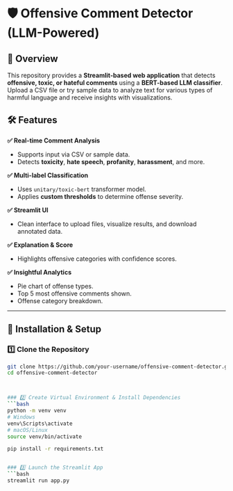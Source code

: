 # 🛡️ Offensive Comment Detector (LLM-Powered)

## 📌 Overview

This repository provides a **Streamlit-based web application** that detects **offensive, toxic, or hateful comments** using a **BERT-based LLM classifier**. Upload a CSV file or try sample data to analyze text for various types of harmful language and receive insights with visualizations.

## 🛠 Features

**✅ Real-time Comment Analysis**  
- Supports input via CSV or sample data.  
- Detects **toxicity**, **hate speech**, **profanity**, **harassment**, and more.

**✅ Multi-label Classification**  
- Uses `unitary/toxic-bert` transformer model.  
- Applies **custom thresholds** to determine offense severity.

**✅ Streamlit UI**  
- Clean interface to upload files, visualize results, and download annotated data.

**✅ Explanation & Score**  
- Highlights offensive categories with confidence scores.

**✅ Insightful Analytics**  
- Pie chart of offense types.  
- Top 5 most offensive comments shown.  
- Offense category breakdown.

---

## 🚀 Installation & Setup

### 1️⃣ Clone the Repository
```bash
git clone https://github.com/your-username/offensive-comment-detector.git
cd offensive-comment-detector



### 2️⃣ Create Virtual Environment & Install Dependencies
```bash
python -m venv venv
# Windows
venv\Scripts\activate
# macOS/Linux
source venv/bin/activate

pip install -r requirements.txt


### 3️⃣ Launch the Streamlit App
```bash
streamlit run app.py
